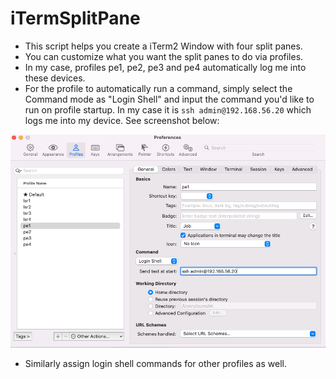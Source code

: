 # iTermSplitPane

- This script helps you create a iTerm2 Window with four split panes.
- You can customize what you want the split panes to do via profiles.
- In my case, profiles pe1, pe2, pe3 and pe4 automatically log me into these devices.
- For the profile to automatically run a command, simply select the Command mode as "Login Shell" and input the command you'd like to run on profile startup. In my case it is `ssh admin@192.168.56.20` which logs me into my device. See screenshot below:


![alt text](https://github.com/skanagal/iTermSplitPane/blob/master/itermsplitpane.png "Logo Title Text 1")

- Similarly assign login shell commands for other profiles as well.
